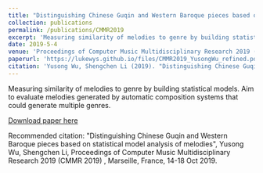 ```yaml
---
title: "Distinguishing Chinese Guqin and Western Baroque pieces based on statistical model analysis of melodies"
collection: publications
permalink: /publications/CMMR2019
excerpt: 'Measuring similarity of melodies to genre by building statistical models. Aim to evaluate melodies generated by automatic composition systems that could generate multiple genres.'
date: 2019-5-4
venue: 'Proceedings of Computer Music Multidisciplinary Research 2019 (CMMR 2019)'
paperurl: 'https://lukewys.github.io/files/CMMR2019_YusongWu_refined.pdf'
citation: 'Yusong Wu, Shengchen Li (2019). "Distinguishing Chinese Guqin and Western Baroque pieces based on statistical model analysis of melodies" <i>Proceedings of Computer Music Multidisciplinary Research 2019 (CMMR 2019)</i>.'
---
```


Measuring similarity of melodies to genre by building statistical models. Aim to evaluate melodies generated by automatic composition systems that could generate multiple genres.

[Download paper here](https://lukewys.github.io/files/CMMR2019_YusongWu_refined.pdf)

Recommended citation: "Distinguishing Chinese Guqin and Western Baroque pieces based on statistical model analysis of melodies", Yusong Wu, Shengchen Li, Proceedings of Computer Music Multidisciplinary Research 2019 (CMMR 2019) , Marseille, France, 14-18 Oct 2019.